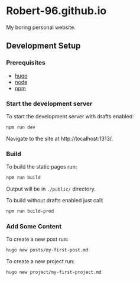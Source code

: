 # Robert-96.github.io

My boring personal website.

## Development Setup

### Prerequisites

* [hugo](https://gohugo.io/)
* [node](https://nodejs.org/)
* [npm](https://www.npmjs.com/)

### Start the development server

To start the development server with drafts enabled:

```bash
npm run dev
```

Navigate to the site at http://localhost:1313/.

### Build

To build the static pages run:

```bash
npm run build
```

Output will be in `./public/` directory.

To build without drafts enabled just call:

```bash
npm run build-prod
```

### Add Some Content

To create a new post run:

```bash
hugo new posts/my-first-post.md
```

To create a new project run:

```bash
hugo new project/my-first-project.md
```
